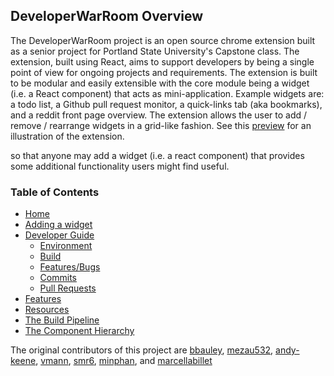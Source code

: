 ## DeveloperWarRoom Overview
The DeveloperWarRoom project is an open source chrome extension built as a senior project for Portland State University's Capstone class. The extension, built using React, aims to support developers by being a single point of view for ongoing projects and requirements. The extension is built to be modular and easily extensible with the core module being a widget (i.e. a React component) that acts as mini-application. Example widgets are: a todo list, a Github pull request monitor, a quick-links tab (aka bookmarks), and a reddit front page overview. The extension allows the user to add / remove / rearrange widgets in a grid-like fashion. See this [preview](https://github.com/marcellabillett/DeveloperWarRoom/wiki/Features) for an illustration of the extension.

so that anyone may add a widget (i.e. a react component) that provides some additional functionality users might find useful.


### Table of Contents

* [Home](https://github.com/marcellabillett/DeveloperWarRoom/wiki)
* [Adding a widget](https://github.com/marcellabillett/DeveloperWarRoom/wiki/Adding-a-Custom-Widget)
* [Developer Guide](https://github.com/marcellabillett/DeveloperWarRoom/wiki/Developer-Guide)
  - [Environment](https://github.com/marcellabillett/DeveloperWarRoom/wiki/Developer-Guide#environment)
  - [Build](https://github.com/marcellabillett/DeveloperWarRoom/wiki/Developer-Guide#building--running--watching)
  - [Features/Bugs](https://github.com/marcellabillett/DeveloperWarRoom/wiki/Developer-Guide#features--bugs)
  - [Commits](https://github.com/marcellabillett/DeveloperWarRoom/wiki/Developer-Guide#commits)
  - [Pull Requests](https://github.com/marcellabillett/DeveloperWarRoom/wiki/Developer-Guide#pull-requests)
* [Features](https://github.com/marcellabillett/DeveloperWarRoom/wiki/Features)
* [Resources](https://github.com/marcellabillett/DeveloperWarRoom/wiki/Resources)
* [The Build Pipeline](https://github.com/marcellabillett/DeveloperWarRoom/wiki/The-Build-Pipeline)
* [The Component Hierarchy](https://github.com/marcellabillett/DeveloperWarRoom/wiki/The-Component-Hierarchy)


The original contributors of this project are [bbauley](https://github.com/bbauley), [mezau532](https://github.com/mezau532), [andy-keene](https://github.com/andy-keene), [vmann](https://github.com/vmannn), [smr6](https://github.com/smr6), [minphan](https://github.com/minphan), and [marcellabillet](https://github.com/marcellabillett)
